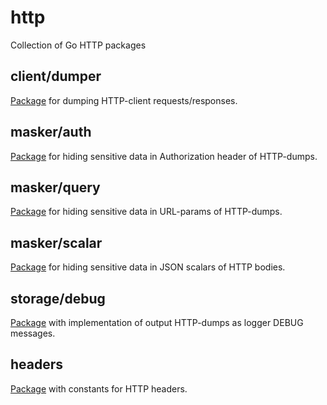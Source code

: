 # http
Collection of Go HTTP packages

## client/dumper
[Package](https://github.com/nafigator/http/blob/main/client/dumper/README.md) for dumping HTTP-client requests/responses.

## masker/auth
[Package](https://github.com/nafigator/http/tree/main/masker/auth) for hiding sensitive data in Authorization header of HTTP-dumps.

## masker/query
[Package](https://github.com/nafigator/http/tree/main/masker/query) for hiding sensitive data in URL-params of HTTP-dumps.

## masker/scalar
[Package](https://github.com/nafigator/http/tree/main/masker/scalar) for hiding sensitive data in JSON scalars of HTTP bodies.

## storage/debug
[Package](https://github.com/nafigator/http/tree/main/masker/scalar) with implementation of output HTTP-dumps as logger DEBUG messages.

## headers
[Package](https://github.com/nafigator/http/blob/main/headers/README.md) with constants for HTTP headers.
